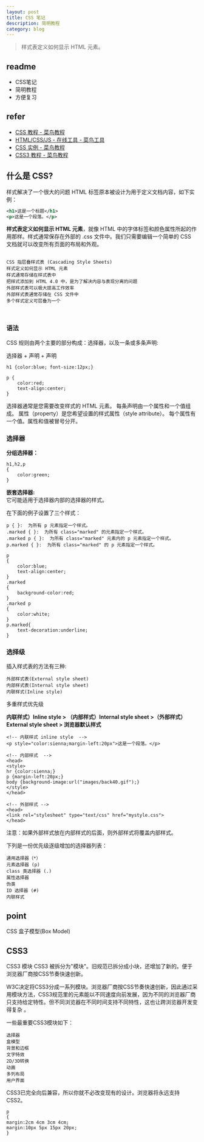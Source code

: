```yaml
---
layout: post
title: CSS 笔记
description: 简明教程
category: blog
---
```


> 样式表定义如何显示 HTML 元素。

## readme
- CSS笔记
- 简明教程
- 方便复习


## refer

- [CSS 教程 - 菜鸟教程](https://www.runoob.com/css/css-tutorial.html)
- [HTML/CSS/JS - 在线工具 - 菜鸟工具](https://c.runoob.com/front-end/61)
- [CSS 实例 - 菜鸟教程](https://www.runoob.com/css/css-examples.html)
- [CSS3 教程 - 菜鸟教程](https://www.runoob.com/css3/css3-tutorial.html)



## 什么是 CSS?


样式解决了一个很大的问题
HTML 标签原本被设计为用于定义文档内容，如下实例：

```xml
<h1>这是一个标题</h1>
<p>这是一个段落。</p>
```

**样式表定义如何显示 HTML 元素**，就像 HTML 中的字体标签和颜色属性所起的作用那样。样式通常保存在外部的 .css 文件中。我们只需要编辑一个简单的 CSS 文档就可以改变所有页面的布局和外观。


```

CSS 指层叠样式表 (Cascading Style Sheets)
样式定义如何显示 HTML 元素
样式通常存储在样式表中
把样式添加到 HTML 4.0 中，是为了解决内容与表现分离的问题
外部样式表可以极大提高工作效率
外部样式表通常存储在 CSS 文件中
多个样式定义可层叠为一个



```


### 语法

CSS 规则由两个主要的部分构成：选择器，以及一条或多条声明:

选择器 + 声明 + 声明

``` 
h1 {color:blue; font-size:12px;}

p {
	color:red;
	text-align:center;
}

```

选择器通常是您需要改变样式的 HTML 元素。
每条声明由一个属性和一个值组成。
属性（property）是您希望设置的样式属性（style attribute）。
每个属性有一个值。属性和值被冒号分开。


### 选择器

**分组选择器：**  

```
h1,h2,p
{
    color:green;
}
```


**嵌套选择器:**   
它可能适用于选择器内部的选择器的样式。  

在下面的例子设置了三个样式：
```
p { }:  为所有 p 元素指定一个样式。
.marked { }:  为所有 class="marked" 的元素指定一个样式。
.marked p { }:  为所有 class="marked" 元素内的 p 元素指定一个样式。
p.marked { }:  为所有 class="marked" 的 p 元素指定一个样式。

```
```
p
{
    color:blue;
    text-align:center;
}
.marked
{
    background-color:red;
}
.marked p
{
    color:white;
}
p.marked{
    text-decoration:underline;
}

```

### 选择级

插入样式表的方法有三种:  
```
外部样式表(External style sheet)
内部样式表(Internal style sheet)
内联样式(Inline style)
```

多重样式优先级

**内联样式）Inline style > （内部样式）Internal style sheet >（外部样式） External style sheet > 浏览器默认样式**

```
<!-- 内联样式 inline style  -->
<p style="color:sienna;margin-left:20px">这是一个段落。</p>
```

```
<!-- 内部样式  -->
<head>
<style>
hr {color:sienna;}
p {margin-left:20px;}
body {background-image:url("images/back40.gif");}
</style>
</head>
```


```
<!-- 外部样式 -->
<head>
<link rel="stylesheet" type="text/css" href="mystyle.css">
</head>
```

注意：如果外部样式放在内部样式的后面，则外部样式将覆盖内部样式。




下列是一份优先级逐级增加的选择器列表：
```
通用选择器（*）
元素选择器 (p)
class 类选择器 (.)
属性选择器
伪类
ID 选择器 (#)
内联样式
```


## point

CSS 盒子模型(Box Model)


## CSS3

CSS3 模块
CSS3 被拆分为"模块"。旧规范已拆分成小块，还增加了新的。便于浏览器厂商按CSS节奏快速创新。

W3C决定将CSS3分成一系列模块。浏览器厂商按CSS节奏快速创新，因此通过采用模块方法，CSS3规范里的元素能以不同速度向前发展，因为不同的浏览器厂商只支持给定特性。但不同浏览器在不同时间支持不同特性，这也让跨浏览器开发变得复杂 。


一些最重要CSS3模块如下：
```
选择器
盒模型
背景和边框
文字特效
2D/3D转换
动画
多列布局
用户界面
```

CSS3已完全向后兼容，所以你就不必改变现有的设计。浏览器将永远支持CSS2。

<!-- 
overflow 属性值：

div.ex1 {
    overflow: scroll;
}
 
div.ex2 {
    overflow: hidden;
}
 
div.ex3 {
    overflow: auto;
}
 
div.ex4 {
    overflow: visible;
}

visible	默认值。内容不会被修剪，会呈现在元素框之外。
hidden	内容会被修剪，并且其余内容是不可见的。
scroll	内容会被修剪，但是浏览器会显示滚动条以便查看其余的内容。
auto	如果内容被修剪，则浏览器会显示滚动条以便查看其余的内容。
inherit	规定应该从父元素继承 overflow 属性的值。


设置一个p元素的所有四个边距：
 -->


```
p 
{
margin:2cm 4cm 3cm 4cm;
margin:10px 5px 15px 20px;
}

```

